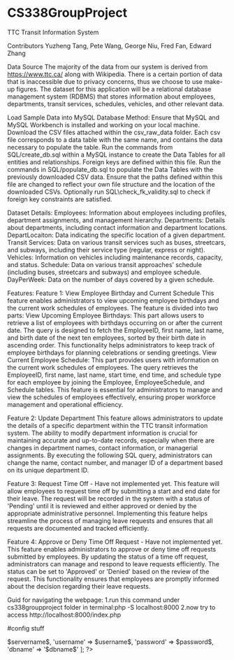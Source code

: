 # CS338GroupProject
TTC Transit Information System

Contributors
Yuzheng Tang, Pete Wang, George Niu, Fred Fan, Edward Zhang


Data Source
The majority of the data from our system is derived from https://www.ttc.ca/ along with Wikipedia. There is a certain portion of data that is inaccessible due to privacy concerns, thus we choose to use make-up figures. The dataset for this application will be a relational database management system (RDBMS) that stores information about employees, departments, transit services, schedules, vehicles, and other relevant data​​. 


Load Sample Data into MySQL Database Method:
Ensure that MySQL and MySQL Workbench is installed and working on your local machine.
Download the CSV files attached within the csv_raw_data folder. Each csv file corresponds to a data table with the same name, and contains the data necessary to populate the table.
Run the commands from SQL/create_db.sql within a MySQL instance to create the Data Tables for all entities and relationships. Foreign keys are defined within this file.
Run the commands in SQL/populate_db.sql to populate the Data Tables with the previously downloaded CSV data. Ensure that the paths defined within this file are changed to reflect your own file structure and the location of the downloaded CSVs. 
Optionally run SQL\check_fk_validity.sql to check if foreign key constraints are satisfied.


Dataset Details:
Employees: Information about employees including profiles, department assignments, and management hierarchy.
Departments: Details about departments, including contact information and department locations.
DepartLocaiton: Data indicating the specific location of a given department. 
Transit Services: Data on various transit services such as buses, streetcars, and subways, including their service type (regular, express or night).
Vehicles: Information on vehicles including maintenance records, capacity, and status.
Schedule: Data on various transit approaches’ schedule (including buses, streetcars and subways) and employee schedule.
DayPerWeek: Data on the number of days covered by a given schedule. 


Features:
Feature 1: View Employee Birthday and Current Schedule 
This feature enables administrators to view upcoming employee birthdays and the current work schedules of employees. The feature is divided into two parts:
View Upcoming Employee Birthdays: This part allows users to retrieve a list of employees with birthdays occurring on or after the current date. The query is designed to fetch the EmployeeID, first name, last name, and birth date of the next ten employees, sorted by their birth date in ascending order. This functionality helps administrators to keep track of employee birthdays for planning celebrations or sending greetings.
View Current Employee Schedule: This part provides users with information on the current work schedules of employees. The query retrieves the EmployeeID, first name, last name, start time, end time, and schedule type for each employee by joining the Employee, EmployeeSchedule, and Schedule tables. This feature is essential for administrators to manage and view the schedules of employees effectively, ensuring proper workforce management and operational efficiency.

Feature 2: Update Department
This feature allows administrators to update the details of a specific department within the TTC transit information system. The ability to modify department information is crucial for maintaining accurate and up-to-date records, especially when there are changes in department names, contact information, or managerial assignments. By executing the following SQL query, administrators can change the name, contact number, and manager ID of a department based on its unique department ID.

Feature 3: Request Time Off - Have not implemented yet.
This feature will allow employees to request time off by submitting a start and end date for their leave. The request will be recorded in the system with a status of 'Pending' until it is reviewed and either approved or denied by the appropriate administrative personnel. Implementing this feature helps streamline the process of managing leave requests and ensures that all requests are documented and tracked efficiently.

Feature 4: Approve or Deny Time Off Request - Have not implemented yet.
This feature enables administrators to approve or deny time off requests submitted by employees. By updating the status of a time off request, administrators can manage and respond to leave requests efficiently. The status can be set to 'Approved' or 'Denied' based on the review of the request. This functionality ensures that employees are promptly informed about the decision regarding their leave requests.


Guid for navigating the webpage:
1.run this command under cs338groupproject folder in terminal:php -S localhost:8000
2.now try to access http://localhost:8000/index.php

#config stuff
<?php
$config = [
'servername' => $servername$,
'username' => $username$,
'password' => $password$,
'dbname' => '$dbname$'
];
?>